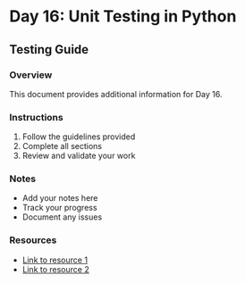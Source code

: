 # Day 16: Unit Testing in Python

## Testing Guide

### Overview
This document provides additional information for Day 16.

### Instructions
1. Follow the guidelines provided
2. Complete all sections
3. Review and validate your work

### Notes
- Add your notes here
- Track your progress
- Document any issues

### Resources
- [Link to resource 1](#)
- [Link to resource 2](#)
